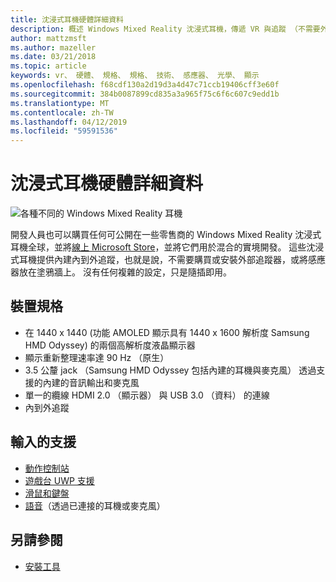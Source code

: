 ```yaml
---
title: 沈浸式耳機硬體詳細資料
description: 概述 Windows Mixed Reality 沈浸式耳機，傳遞 VR 與追蹤 （不需要外部設定） 的內到外的規格。
author: mattzmsft
ms.author: mazeller
ms.date: 03/21/2018
ms.topic: article
keywords: vr、 硬體、 規格、 規格、 技術、 感應器、 光學、 顯示
ms.openlocfilehash: f68cdf130a2d19d3a4d47c71ccb19406cff3e60f
ms.sourcegitcommit: 384b0087899cd835a3a965f75c6f6c607c9edd1b
ms.translationtype: MT
ms.contentlocale: zh-TW
ms.lasthandoff: 04/12/2019
ms.locfileid: "59591536"
---
```

# <a name="immersive-headset-hardware-details"></a>沈浸式耳機硬體詳細資料

![各種不同的 Windows Mixed Reality 耳機](images/MR-headsets.png)

開發人員也可以購買任何可公開在一些零售商的 Windows Mixed Reality 沈浸式耳機全球，並將[線上 Microsoft Store](https://www.microsoft.com/store/collections/VRandMixedrealityheadsets)，並將它們用於混合的實境開發。 這些沈浸式耳機提供內建內到外追蹤，也就是說，不需要購買或安裝外部追蹤器，或將感應器放在塗鴉牆上。 沒有任何複雜的設定，只是隨插即用。

## <a name="device-specifications"></a>裝置規格
* 在 1440 x 1440 (功能 AMOLED 顯示具有 1440 x 1600 解析度 Samsung HMD Odyssey) 的兩個高解析度液晶顯示器
* 顯示重新整理速率達 90 Hz （原生）
* 3.5 公釐 jack （Samsung HMD Odyssey 包括內建的耳機與麥克風） 透過支援的內建的音訊輸出和麥克風
* 單一的纜線 HDMI 2.0 （顯示器） 與 USB 3.0 （資料） 的連線
* 內到外追蹤

## <a name="input-support"></a>輸入的支援
* [動作控制站](motion-controllers.md)
* [遊戲台 UWP 支援](hardware-accessories.md)
* [滑鼠和鍵盤](hardware-accessories.md)
* [語音](voice-input.md)（透過已連接的耳機或麥克風）

## <a name="see-also"></a>另請參閱
* [安裝工具](install-the-tools.md)
